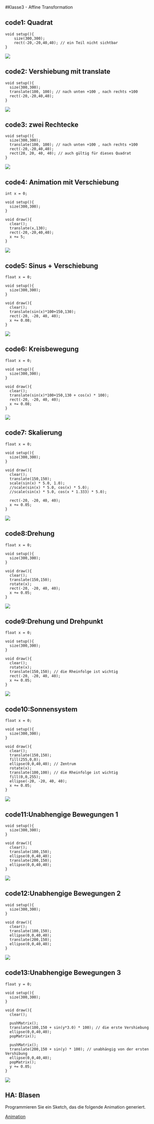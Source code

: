 #Klasse3 - Affine Transformation

## code1: Quadrat

```
void setup(){
	size(300,300);
	rect(-20,-20,40,40); // ein Teil nicht sichtbar
}
```

![](img/code1.png)
 
## code2: Vershiebung mit translate
```
void setup(){
  size(300,300);
  translate(100, 100); // nach unten +100 , nach rechts +100
  rect(-20,-20,40,40);
}
```
![](img/code2.png)

## code3: zwei Rechtecke 

```
void setup(){
  size(300,300);
  translate(100, 100); // nach unten +100 , nach rechts +100
  rect(-20,-20,40,40);
  rect(20, 20, 40, 40); // auch gültig für dieses Quadrat
}
```

![](img/code3.png)

## code4: Animation mit Verschiebung

```
int x = 0;

void setup(){
  size(300,300);
}

void draw(){
  clear();
  translate(x,130);
  rect(-20,-20,40,40);
  x += 5;
}
```

![](img/code4.png)

## code5: Sinus + Verschiebung

```
float x = 0;

void setup(){
  size(300,300);
}

void draw(){
  clear();
  translate(sin(x)*100+150,130);
  rect(-20, -20, 40, 40);
  x += 0.08;
}
```

![](img/code5.png)

## code6: Kreisbewegung

```
float x = 0;

void setup(){
  size(300,300);
}

void draw(){
  clear();
  translate(sin(x)*100+150,130 + cos(x) * 100);
  rect(-20, -20, 40, 40);
  x += 0.08;
}
```

![](img/code6.png)

## code7: Skalierung

```
float x = 0;

void setup(){
  size(300,300);
}

void draw(){
  clear();
  translate(150,150);
  scale(sin(x) * 5.0, 1.0);
  //scale(sin(x) * 5.0, cos(x) * 5.0);
  //scale(sin(x) * 5.0, cos(x * 1.333) * 5.0);

  rect(-20, -20, 40, 40);
  x += 0.05;
}
```

![](img/code7.png)

## code8:Drehung
```
float x = 0;

void setup(){
  size(300,300);
}

void draw(){
  clear();
  translate(150,150);
  rotate(x);
  rect(-20, -20, 40, 40);
  x += 0.05;
}
```

![](img/code8.png)

## code9:Drehung und Drehpunkt
```
float x = 0;

void setup(){
  size(300,300);
}

void draw(){
  clear();
  rotate(x);
  translate(150,150); // die Rheinfolge ist wichtig
  rect(-20, -20, 40, 40);
  x += 0.05;
}
```
![](img/code9.png)

## code10:Sonnensystem

```
float x = 0;

void setup(){
  size(300,300);
}

void draw(){
  clear();
  translate(150,150);
  fill(255,0,0);
  ellipse(0,0,40,40); // Zentrum
  rotate(x);
  translate(100,100); // die Rheinfolge ist wichtig
  fill(0,0,255);
  ellipse(-20, -20, 40, 40);
  x += 0.05;
}
```
![](img/code10.png)

## code11:Unabhengige Bewegungen 1 
```
void setup(){
  size(300,300);
}

void draw(){
  clear();
  translate(100,150);
  ellipse(0,0,40,40);
  translate(200,150);
  ellipse(0,0,40,40);
}
```
![](img/code11.png)

## code12:Unabhengige Bewegungen 2

```
void setup(){
  size(300,300);
}

void draw(){
  clear();
  translate(100,150);
  ellipse(0,0,40,40);
  translate(200,150);
  ellipse(0,0,40,40);
}
```
![](img/code12.png)

## code13:Unabhengige Bewegungen 3
```
float y = 0;

void setup(){
  size(300,300);
}

void draw(){
  clear();
  
  pushMatrix();
  translate(100,150 + sin(y*3.0) * 100); // die erste Vershiebung
  ellipse(0,0,40,40);
  popMatrix();
  
  pushMatrix();
  translate(200,150 + sin(y) * 100); // unabhängig von der ersten Vershibung
  ellipse(0,0,40,40);
  popMatrix();
  y += 0.05;
}
```
![](img/code13.png)

## HA: Blasen

Programmieren Sie ein Sketch, das die folgende Animation generiert.

[Animation](HA/ha.mp4)


